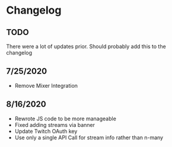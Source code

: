 # Changelog

## TODO

There were a lot of updates prior. Should probably add this to the changelog

## 7/25/2020

- Remove Mixer Integration

## 8/16/2020

- Rewrote JS code to be more manageable
- Fixed adding streams via banner
- Update Twitch OAuth key
- Use only a single API Call for stream info rather than n-many
